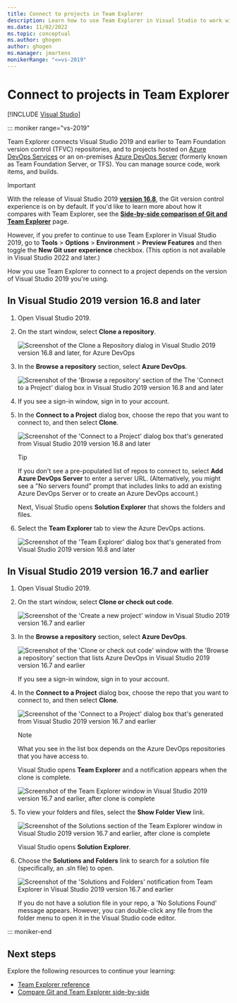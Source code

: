 ```yaml
---
title: Connect to projects in Team Explorer
description: Learn how to use Team Explorer in Visual Studio to work with team members to develop and manage projects.
ms.date: 11/02/2022
ms.topic: conceptual
ms.author: ghogen
author: ghogen
ms.manager: jmartens
monikerRange: "<=vs-2019"
---
```

# Connect to projects in Team Explorer

 [!INCLUDE [Visual Studio](~/includes/applies-to-version/vs-windows-only.md)]

::: moniker range="vs-2019"

Team Explorer connects Visual Studio 2019 and earlier to Team Foundation version control (TFVC) repositories, and to projects hosted on [Azure DevOps Services](/azure/devops/user-guide/what-is-azure-devops) or an on-premises [Azure DevOps Server](/azure/devops/user-guide/about-azure-devops-services-tfs?view=azure-devops&preserve-view=true) (formerly known as Team Foundation Server, or TFS). You can manage source code, work items, and builds.

> [!IMPORTANT]
> With the release of Visual Studio 2019 [**version 16.8**](/visualstudio/releases/2019/release-notes-history), the Git version control experience is on by default. If you'd like to learn more about how it compares with Team Explorer, see the [**Side-by-side comparison of Git and Team Explorer**](../version-control/git-team-explorer-feature-comparison.md) page.
>
> However, if you prefer to continue to use Team Explorer in Visual Studio 2019, go to **Tools** > **Options** > **Environment** > **Preview Features** and then toggle the **New Git user experience** checkbox. (This option is not available in Visual Studio 2022 and later.)

How you use Team Explorer to connect to a project depends on the version of Visual Studio 2019 you're using.

## In Visual Studio 2019 version 16.8 and later

1. Open Visual Studio 2019.

1. On the start window, select **Clone a repository**.

   ![Screenshot of the Clone a Repository dialog in Visual Studio 2019 version 16.8 and later, for Azure DevOps](../ide/media/vs-2019/clone-repository.png)

1. In the **Browse a repository** section, select **Azure DevOps**.

    ![Screenshot of the 'Browse a repository' section of the The 'Connect to a Project' dialog box in Visual Studio 2019 version 16.8 and and later](../ide/media/vs-2019/browse-repository-azure-devops.png)

1. If you see a sign-in window, sign in to your account.

1. In the **Connect to a Project** dialog box, choose the repo that you want to connect to, and then select **Clone**.

      ![Screenshot of the 'Connect to a Project' dialog box that's generated from Visual Studio 2019 version 16.8 and later](../ide/media/vs-2019/connect-project-azure-devops.png)

      > [!TIP]
      > If you don't see a pre-populated list of repos to connect to, select **Add Azure DevOps Server** to enter a server URL. (Alternatively, you might see a "No servers found" prompt that includes links to add an existing Azure DevOps Server or to create an Azure DevOps account.)

   Next, Visual Studio opens **Solution Explorer** that shows the folders and files.

1. Select the **Team Explorer** tab to view the Azure DevOps actions.

      ![Screenshot of the 'Team Explorer' dialog box that's generated from Visual Studio 2019 version 16.8 and later](../ide/media/vs-2019/team-explorer-azure-devops.png)

## In Visual Studio 2019 version 16.7 and earlier

1. Open Visual Studio 2019.

1. On the start window, select **Clone or check out code**.

   ![Screenshot of the 'Create a new project' window in Visual Studio 2019 version 16.7 and earlier](../get-started/media/vs-2019/clone-checkout-code-dark.png)

1. In the **Browse a repository** section, select **Azure DevOps**.

   ![Screenshot of the 'Clone or check out code' window with the 'Browse a repository' section that lists Azure DevOps in Visual Studio 2019 version 16.7 and earlier](../get-started/media/vs-2019/clone-checkout-code-git-repo-dark.png)

   If you see a sign-in window, sign in to your account.

1. In the **Connect to a Project** dialog box, choose the repo that you want to connect to, and then select **Clone**.

      ![Screenshot of the 'Connect to a Project' dialog box that's generated from Visual Studio 2019 version 16.7 and earlier](../get-started/media/open-proj-azure-devops-connect-cloud-clone.png)

    > [!NOTE]
    > What you see in the list box depends on the Azure DevOps repositories that you have access to.

   Visual Studio opens **Team Explorer** and a notification appears when the clone is complete.

     ![Screenshot of the Team Explorer window in Visual Studio 2019 version 16.7 and earlier, after clone is complete](../get-started/media/vs-2019/clone-complete-azure-devops.png)

1. To view your folders and files, select the **Show Folder View** link.

     ![Screenshot of the Solutions section of the Team Explorer window in Visual Studio 2019 version 16.7 and earlier, after clone is complete](../get-started/media/vs-2019/show-folder-view-azure-devops.png)

     Visual Studio opens **Solution Explorer**.

1. Choose the **Solutions and Folders** link to search for a solution file  (specifically, an .sln file) to open.

      ![Screenshot of the 'Solutions and Folders' notification from Team Explorer in Visual Studio 2019 version 16.7 and earlier](../get-started/media/open-proj-repo-solutions-folders.png)

   If you do not have a solution file in your repo, a 'No Solutions Found' message appears. However, you can double-click any file from the folder menu to open it in the Visual Studio code editor.

::: moniker-end

## Next steps

Explore the following resources to continue your learning:

- [Team Explorer reference](reference/team-explorer-reference.md)
- [Compare Git and Team Explorer side-by-side](../version-control/git-team-explorer-feature-comparison.md)